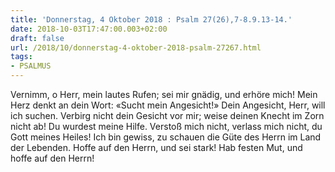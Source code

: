 ```yaml
---
title: 'Donnerstag, 4 Oktober 2018 : Psalm 27(26),7-8.9.13-14.'
date: 2018-10-03T17:47:00.003+02:00
draft: false
url: /2018/10/donnerstag-4-oktober-2018-psalm-27267.html
tags: 
- PSALMUS
---
```


Vernimm, o Herr, mein lautes Rufen; sei mir gnädig, und erhöre mich! Mein Herz denkt an dein Wort: «Sucht mein Angesicht!» Dein Angesicht, Herr, will ich suchen. Verbirg nicht dein Gesicht vor mir; weise deinen Knecht im Zorn nicht ab! Du wurdest meine Hilfe. Verstoß mich nicht, verlass mich nicht, du Gott meines Heiles! Ich bin gewiss, zu schauen die Güte des Herrn im Land der Lebenden. Hoffe auf den Herrn, und sei stark! Hab festen Mut, und hoffe auf den Herrn!